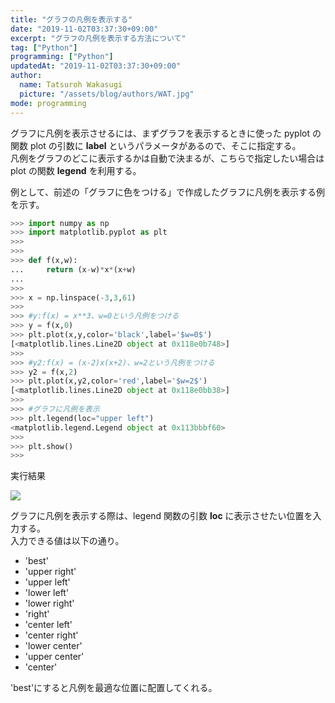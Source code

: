 ```yaml
---
title: "グラフの凡例を表示する"
date: "2019-11-02T03:37:30+09:00"
excerpt: "グラフの凡例を表示する方法について"
tag: ["Python"]
programming: ["Python"]
updatedAt: "2019-11-02T03:37:30+09:00"
author:
  name: Tatsuroh Wakasugi
  picture: "/assets/blog/authors/WAT.jpg"
mode: programming
---
```


<div class="note_content_by_programming_language" id="note_content_Python">

グラフに凡例を表示させるには、まずグラフを表示するときに使った pyplot の関数 plot の引数に **label** というパラメータがあるので、そこに指定する。  
凡例をグラフのどこに表示するかは自動で決まるが、こちらで指定したい場合は plot の関数 **legend** を利用する。

例として、前述の「グラフに色をつける」で作成したグラフに凡例を表示する例を示す。

```python
>>> import numpy as np
>>> import matplotlib.pyplot as plt
>>>
>>>
>>> def f(x,w):
...     return (x-w)*x*(x+w)
...
>>>
>>> x = np.linspace(-3,3,61)
>>>
>>> #y:f(x) = x**3、w=0という凡例をつける
>>> y = f(x,0)
>>> plt.plot(x,y,color='black',label='$w=0$')
[<matplotlib.lines.Line2D object at 0x118e0b748>]
>>>
>>> #y2:f(x) = (x-2)x(x+2)、w=2という凡例をつける
>>> y2 = f(x,2)
>>> plt.plot(x,y2,color='red',label='$w=2$')
[<matplotlib.lines.Line2D object at 0x118e0bb38>]
>>>
>>> #グラフに凡例を表示
>>> plt.legend(loc="upper left")
<matplotlib.legend.Legend object at 0x113bbbf60>
>>>
>>> plt.show()
>>>
```

実行結果

![](/assets/note/programming/101_data_process/legend/Figure_4.png)

グラフに凡例を表示する際は、legend 関数の引数 **loc** に表示させたい位置を入力する。  
入力できる値は以下の通り。

- 'best'
- 'upper right'
- 'upper left'
- 'lower left'
- 'lower right'
- 'right'
- 'center left'
- 'center right'
- 'lower center'
- 'upper center'
- 'center'

'best'にすると凡例を最適な位置に配置してくれる。

</div>
